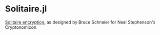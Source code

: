 # Solitaire.jl
[Solitaire encryption](https://www.schneier.com/academic/solitaire/), as
designed by Bruce Schneier for Neal Stephenson's Cryptonomicon.
